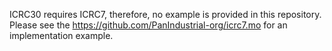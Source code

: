 ICRC30 requires ICRC7, therefore, no example is provided in this repository. Please see the https://github.com/PanIndustrial-org/icrc7.mo for an implementation example.